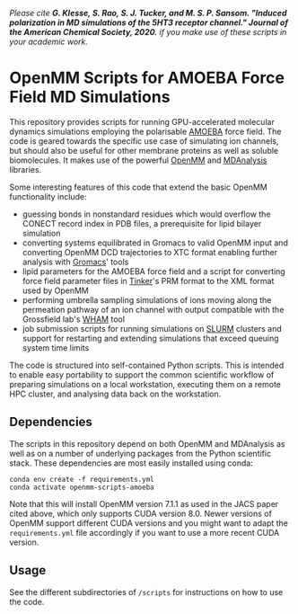 *Please cite **G. Klesse, S. Rao, S. J. Tucker, and M. S. P. Sansom. "Induced polarization in MD simulations of the 5HT3 receptor channel." Journal of the American Chemical Society, 2020.** if you make use of these scripts in your academic work.*

# OpenMM Scripts for AMOEBA Force Field MD Simulations

This repository provides scripts for running GPU-accelerated molecular dynamics simulations employing the polarisable [AMOEBA](https://doi.org/10.1021/jp910674d) force field. The code is geared towards the specific use case of simulating ion channels, but should also be useful for other membrane proteins as well as soluble biomolecules. It makes use of the powerful [OpenMM](https://github.com/openmm/openmm) and [MDAnalysis](https://github.com/MDAnalysis/mdanalysis) libraries.

Some interesting features of this code that extend the basic OpenMM functionality include:

* guessing bonds in nonstandard residues which would overflow the CONECT record index in PDB files, a prerequisite for lipid bilayer simulation
* converting systems equilibrated in Gromacs to valid OpenMM input and converting OpenMM DCD trajectories to XTC format enabling further analysis with [Gromacs](https://gitlab.com/gromacs/gromacs)' tools
* lipid parameters for the AMOEBA force field and a script for converting force field parameter files in [Tinker](https://dasher.wustl.edu/tinker/)'s PRM format to the XML format used by OpenMM
* performing umbrella sampling simulations of ions moving along the permeation pathway of an ion channel with output compatible with the Grossfield lab's [WHAM](http://membrane.urmc.rochester.edu/?page_id=126) tool
* job submission scripts for running simulations on [SLURM](https://slurm.schedmd.com/documentation.html) clusters and support for restarting and extending simulations that exceed queuing system time limits

The code is structured into self-contained Python scripts. This is intended to enable easy portability to support the common scientific workflow of preparing simulations on a local workstation, executing them on a remote HPC cluster, and analysing data back on the workstation.


## Dependencies

The scripts in this repository depend on both OpenMM and MDAnalysis as well as on a number of underlying packages from the Python scientific stack. These dependencies are most easily installed using conda:

```
conda env create -f requirements.yml
conda activate openmm-scripts-amoeba
```

Note that this will install OpenMM version 7.1.1 as used in the JACS paper cited above, which only supports CUDA version 8.0. Newer versions of OpenMM support different CUDA versions and you might want to adapt the `requirements.yml` file accordingly if you want to use a more recent CUDA version.


## Usage

See the different subdirectories of `/scripts` for instructions on how to use the code.
